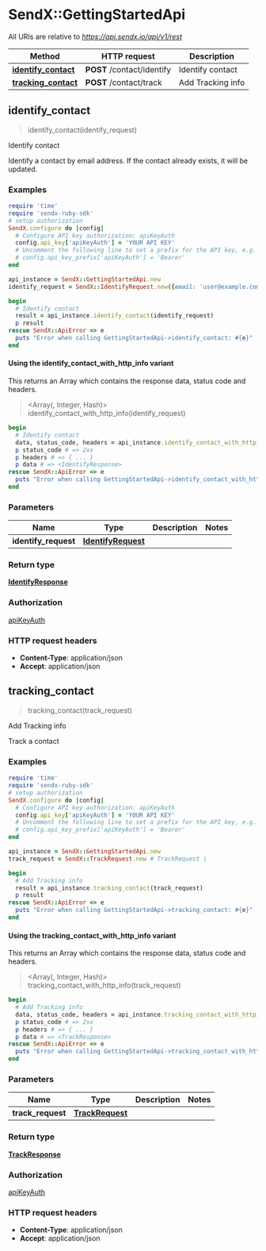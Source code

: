 # SendX::GettingStartedApi

All URIs are relative to *https://api.sendx.io/api/v1/rest*

| Method | HTTP request | Description |
| ------ | ------------ | ----------- |
| [**identify_contact**](GettingStartedApi.md#identify_contact) | **POST** /contact/identify | Identify contact |
| [**tracking_contact**](GettingStartedApi.md#tracking_contact) | **POST** /contact/track | Add Tracking info |


## identify_contact

> <IdentifyResponse> identify_contact(identify_request)

Identify contact

Identify a contact by email address. If the contact already exists, it will be updated.

### Examples

```ruby
require 'time'
require 'sendx-ruby-sdk'
# setup authorization
SendX.configure do |config|
  # Configure API key authorization: apiKeyAuth
  config.api_key['apiKeyAuth'] = 'YOUR API KEY'
  # Uncomment the following line to set a prefix for the API key, e.g. 'Bearer' (defaults to nil)
  # config.api_key_prefix['apiKeyAuth'] = 'Bearer'
end

api_instance = SendX::GettingStartedApi.new
identify_request = SendX::IdentifyRequest.new({email: 'user@example.com'}) # IdentifyRequest | 

begin
  # Identify contact
  result = api_instance.identify_contact(identify_request)
  p result
rescue SendX::ApiError => e
  puts "Error when calling GettingStartedApi->identify_contact: #{e}"
end
```

#### Using the identify_contact_with_http_info variant

This returns an Array which contains the response data, status code and headers.

> <Array(<IdentifyResponse>, Integer, Hash)> identify_contact_with_http_info(identify_request)

```ruby
begin
  # Identify contact
  data, status_code, headers = api_instance.identify_contact_with_http_info(identify_request)
  p status_code # => 2xx
  p headers # => { ... }
  p data # => <IdentifyResponse>
rescue SendX::ApiError => e
  puts "Error when calling GettingStartedApi->identify_contact_with_http_info: #{e}"
end
```

### Parameters

| Name | Type | Description | Notes |
| ---- | ---- | ----------- | ----- |
| **identify_request** | [**IdentifyRequest**](IdentifyRequest.md) |  |  |

### Return type

[**IdentifyResponse**](IdentifyResponse.md)

### Authorization

[apiKeyAuth](../README.md#apiKeyAuth)

### HTTP request headers

- **Content-Type**: application/json
- **Accept**: application/json


## tracking_contact

> <TrackResponse> tracking_contact(track_request)

Add Tracking info

Track a contact

### Examples

```ruby
require 'time'
require 'sendx-ruby-sdk'
# setup authorization
SendX.configure do |config|
  # Configure API key authorization: apiKeyAuth
  config.api_key['apiKeyAuth'] = 'YOUR API KEY'
  # Uncomment the following line to set a prefix for the API key, e.g. 'Bearer' (defaults to nil)
  # config.api_key_prefix['apiKeyAuth'] = 'Bearer'
end

api_instance = SendX::GettingStartedApi.new
track_request = SendX::TrackRequest.new # TrackRequest | 

begin
  # Add Tracking info
  result = api_instance.tracking_contact(track_request)
  p result
rescue SendX::ApiError => e
  puts "Error when calling GettingStartedApi->tracking_contact: #{e}"
end
```

#### Using the tracking_contact_with_http_info variant

This returns an Array which contains the response data, status code and headers.

> <Array(<TrackResponse>, Integer, Hash)> tracking_contact_with_http_info(track_request)

```ruby
begin
  # Add Tracking info
  data, status_code, headers = api_instance.tracking_contact_with_http_info(track_request)
  p status_code # => 2xx
  p headers # => { ... }
  p data # => <TrackResponse>
rescue SendX::ApiError => e
  puts "Error when calling GettingStartedApi->tracking_contact_with_http_info: #{e}"
end
```

### Parameters

| Name | Type | Description | Notes |
| ---- | ---- | ----------- | ----- |
| **track_request** | [**TrackRequest**](TrackRequest.md) |  |  |

### Return type

[**TrackResponse**](TrackResponse.md)

### Authorization

[apiKeyAuth](../README.md#apiKeyAuth)

### HTTP request headers

- **Content-Type**: application/json
- **Accept**: application/json

